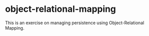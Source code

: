 # object-relational-mapping

This is an exercise on managing persistence using Object-Relational Mapping.

